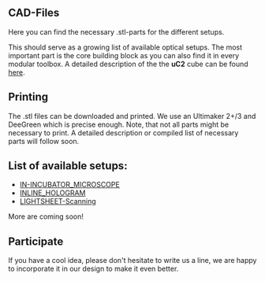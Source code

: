## CAD-Files
Here you can find the necessary .stl-parts for the different setups. 

This should serve as a growing list of available optical setups. The most important part is the core building block as you can also find it in every modular toolbox. A detailed description of the the **uC2** cube can be found [here](./BASE_CUBE/Readme.md). 

## Printing
The .stl files can be downloaded and printed. We use an Ultimaker 2+/3 and DeeGreen which is precise enough. Note, that not all parts might be necessary to print. A detailed description or compiled list of necessary parts will follow soon. 

## List of available setups:
- [IN-INCUBATOR_MICROSCOPE](./IN-INCUBATOR_MICROSCOPE/Readme.md)
- [INLINE_HOLOGRAM](./INLINE_HOLOGRAM/Readme.md)
- [LIGHTSHEET-Scanning](./INLINE_HOLOGRAM/Readme.md)

More are coming soon! 

## Participate
If you have a cool idea, please don't hesitate to write us a line, we are happy to incorporate it in our design to make it even better. 